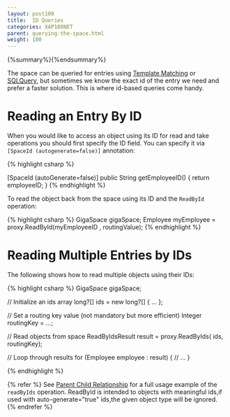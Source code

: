 ```yaml
---
layout: post100
title:  ID Queries
categories: XAP100NET
parent: querying-the-space.html
weight: 100
---
```


{%summary%}{%endsummary%}

The space can be queried for entries using [Template Matching](./query-template-matching.html) or [SQLQuery](./query-sql.html), but sometimes we know the exact id of the entry we need and prefer a faster solution. This is where id-based queries come handy.

# Reading an Entry By ID

When you would like to access an object using its ID for read and take operations you should first specify the ID field. You can specify it via `[SpaceId (autogenerate=false)]` annotation:

{% highlight csharp %}

[SpaceId (autoGenerate=false)]
public String getEmployeeID() {
    return employeeID;
}
{% endhighlight %}

To read the object back from the space using its ID and the `ReadById` operation:

{% highlight csharp %}
GigaSpace gigaSpace;
Employee myEmployee = proxy.ReadById<Employee>(myEmployeeID , routingValue);
{% endhighlight %}

# Reading Multiple Entries by IDs

The following shows how to read multiple objects using their IDs:

{% highlight csharp %}
GigaSpace gigaSpace;

// Initialize an ids array
long?[] ids = new long?[] { ... };

// Set a routing key value (not mandatory but more efficient)
Integer routingKey = ...;

// Read objects from space
ReadByIdsResult<Employee> result = proxy.ReadByIds<Employee>( ids, routingKey);

// Loop through results
for (Employee employee : result) {
  // ...
}

{% endhighlight %}

{% refer %}
See [Parent Child Relationship](/sbp/parent-child-relationship.html) for a full usage example of the `readByIds` operation.
ReadById is intended to objects with meaningful ids,if used with auto-generate="true" ids,the given object type will be ignored.
{% endrefer %}

